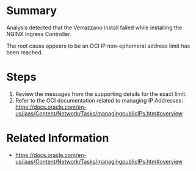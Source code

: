 # Summary
Analysis detected that the Verrazzano install failed while installing the NGINX Ingress Controller.

The root cause appears to be an OCI IP non-ephemeral address limit has been reached.

# Steps
1. Review the messages from the supporting details for the exact limit.
2. Refer to the OCI documentation related to managing IP Addresses: https://docs.oracle.com/en-us/iaas/Content/Network/Tasks/managingpublicIPs.htm#overview

# Related Information
* https://docs.oracle.com/en-us/iaas/Content/Network/Tasks/managingpublicIPs.htm#overview
